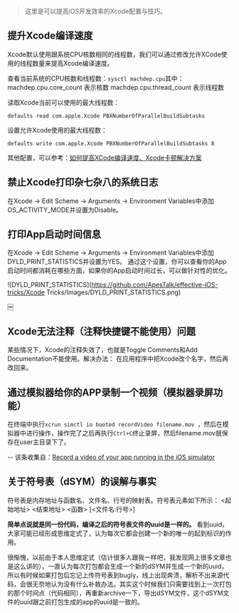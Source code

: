 > 这里是可以提高iOS开发效率的Xcode配置与技巧。

## 提升Xcode编译速度


Xcode默认使用跟系统CPU核数相同的线程数，我们可以通过修改允许XCode使用的线程数量来提高Xcode编译速度。

查看当前系统的CPU核数和线程数：``sysctl machdep.cpu``其中：
machdep.cpu.core_count 表示核数
machdep.cpu.thread_count 表示线程数

读取Xcode当前可以使用的最大线程数：

```
defaults read com.apple.Xcode PBXNumberOfParallelBuildSubtasks
```


设置允许Xcode使用的最大线程数：
```
defaults write com.apple.Xcode PBXNumberOfParallelBuildSubtasks 8
```


其他配置，可以参考：[如何提高XCode编译速度、Xcode卡顿解决方案](https://www.jianshu.com/p/c805949c2d33)


## 禁止Xcode打印杂七杂八的系统日志


在Xcode -> Edit Scheme -> Arguments -> Environment Variables中添加OS_ACTIVITY_MODE并设置为Disable。



## 打印App启动时间信息


在Xcode -> Edit Scheme -> Arguments -> Environment Variables中添加DYLD_PRINT_STATISTICS并设置为YES。
通过这个设置，你可以查看你的App启动时间都消耗在哪些方面，如果你的App启动时间过长，可以做针对性的优化。

![DYLD_PRINT_STATISTICS](https://github.com/ApesTalk/effective-iOS-tricks/Xcode Tricks/Images/DYLD_PRINT_STATISTICS.png)

￼
## Xcode无法注释（注释快捷键不能使用）问题

某些情况下，Xcode的注释失效了，也就是Toggle Comments和Add Documentation不能使用。解决办法：
在应用程序中把Xcode改个名字，然后再改回来。

## 通过模拟器给你的APP录制一个视频（模拟器录屏功能）

在终端中执行``xcrun simctl io booted recordVideo filename.mov ``，然后在模拟器中进行操作，操作完了之后再执行``Ctrl+C``终止录屏，然后filename.mov就保存在user主目录下了。

-- 该条收集自：[Record a video of your app running in the iOS simulator](http://iosdevelopertips.com/tools/video-ios-simulator.html)


## 关于符号表（dSYM）的误解与事实

符号表是内存地址与函数名、文件名、行号的映射表。符号表元素如下所示：
<起始地址> <结束地址> <函数> [<文件名:行号>]

**简单点说就是同一份代码，编译之后的符号表文件的uuid是一样的。** 看到uuid，大家可能已经形成思维定式了，认为每次它都会创建一个新的唯一的起到标识的作用。

很惭愧，以前由于本人思维定式（估计很多人跟我一样吧，我发现网上很多文章也是这么讲的），一直认为每次打包都会生成一个新的dSYM并生成一个新的uuid，所以有时候如果打包后忘记上传符号表到bugly，线上出现奔溃，解析不出来源代码，会很无奈地认为没有什么补救办法。其实这个时候我们只需要找到上一次打包的那个时间点（代码相同），再重新archive一下，导出dSYM文件，这个dSYM文件的uuid跟之前打包生成的app的uuid是一致的。
